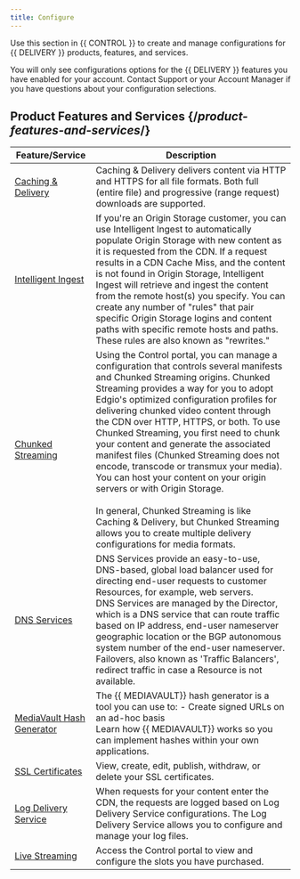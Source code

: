 ```yaml
---
title: Configure
---
```

Use this section in {{ CONTROL }} to create and manage configurations for {{ DELIVERY }} products, features, and services.

<Callout type="info">You will only see configurations options for the {{ DELIVERY }} features you have enabled for your account. Contact Support or your Account Manager if you have questions about your configuration selections.</Callout>

## Product Features and Services  {/*product-features-and-services*/}

| Feature/Service | Description |
|---|---|
| [Caching & Delivery](/delivery/delivery/caching_and_delivery) | Caching & Delivery delivers content via HTTP and HTTPS for all file formats. Both full (entire file) and progressive (range request) downloads are supported.|
| [Intelligent Ingest](/delivery/delivery/intelligent_ingest) | If you're an Origin Storage customer, you can use Intelligent Ingest to automatically populate Origin Storage with new content as it is requested from the CDN. If a request results in a CDN Cache Miss, and the content is not found in Origin Storage, Intelligent Ingest will retrieve and ingest the content from the remote host(s) you specify. You can create any number of "rules" that pair specific Origin Storage logins and content paths with specific remote hosts and paths. These rules are also known as "rewrites."|
| [Chunked Streaming](/delivery/delivery/chunked_streaming) | Using the Control portal, you can manage a configuration that controls several manifests and Chunked Streaming origins. Chunked Streaming provides a way for you to adopt Edgio's optimized configuration profiles for delivering chunked video content through the CDN over HTTP, HTTPS, or both. To use Chunked Streaming, you first need to chunk your content and generate the associated manifest files (Chunked Streaming does not encode, transcode or transmux your media). You can host your content on your origin servers or with Origin Storage. <br /> <br /><Callout type="info">In general, Chunked Streaming is like Caching & Delivery, but Chunked Streaming allows you to create multiple delivery configurations for media formats.</Callout> |
| [DNS Services](/delivery/delivery/dns_services) | DNS Services provide an easy-to-use, DNS-based, global load balancer used for directing end-user requests to customer Resources, for example, web servers. <br /> DNS Services are managed by the Director, which is a DNS service that can route traffic based on IP address, end-user nameserver geographic location or the BGP autonomous system number of the end-user nameserver. <br /> Failovers, also known as 'Traffic Balancers', redirect traffic in case a Resource is not available.|
|[MediaVault Hash Generator](/delivery/delivery/mediavault)| The {{ MEDIAVAULT}} hash generator is a tool you can use to: - Create signed URLs on an ad-hoc basis <br /> Learn how {{ MEDIAVAULT}} works so you can implement hashes within your own applications.|
| [SSL Certificates](/delivery/delivery/ssl_certificates) | View, create, edit, publish, withdraw, or delete your SSL certificates. |
|[Log Delivery Service](/delivery/control/configure/log_delivery_service) | When requests for your content enter the CDN, the requests are logged based on Log Delivery Service configurations. The Log Delivery Service allows you to configure and manage your log files.|
| [Live Streaming](/delivery/control/configure/live_streaming)| Access the Control portal to view and configure the slots you have purchased.|
